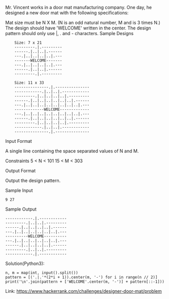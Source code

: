 Mr. Vincent works in a door mat manufacturing company. One day, he designed a new door mat with the following specifications:

Mat size must be N X M. (N is an odd natural number, M and  is 3 times N.)
The design should have 'WELCOME' written in the center.
The design pattern should only use |, . and - characters.
Sample Designs
```
    Size: 7 x 21 
    ---------.|.---------
    ------.|..|..|.------
    ---.|..|..|..|..|.---
    -------WELCOME-------
    ---.|..|..|..|..|.---
    ------.|..|..|.------
    ---------.|.---------
    
    Size: 11 x 33
    ---------------.|.---------------
    ------------.|..|..|.------------
    ---------.|..|..|..|..|.---------
    ------.|..|..|..|..|..|..|.------
    ---.|..|..|..|..|..|..|..|..|.---
    -------------WELCOME-------------
    ---.|..|..|..|..|..|..|..|..|.---
    ------.|..|..|..|..|..|..|.------
    ---------.|..|..|..|..|.---------
    ------------.|..|..|.------------
    ---------------.|.---------------
```
Input Format

A single line containing the space separated values of N and M.

Constraints
5 < N < 101
15 < M < 303

Output Format

Output the design pattern.

Sample Input
```
9 27
```
Sample Output
```
------------.|.------------
---------.|..|..|.---------
------.|..|..|..|..|.------
---.|..|..|..|..|..|..|.---
----------WELCOME----------
---.|..|..|..|..|..|..|.---
------.|..|..|..|..|.------
---------.|..|..|.---------
------------.|.------------
```
Solution(Python3):
```
n, m = map(int, input().split())
pattern = [('.|.'*(2*i + 1)).center(m, '-') for i in range(n // 2)]
print('\n'.join(pattern + ['WELCOME'.center(m, '-')] + pattern[::-1]))

```

Link: https://www.hackerrank.com/challenges/designer-door-mat/problem
